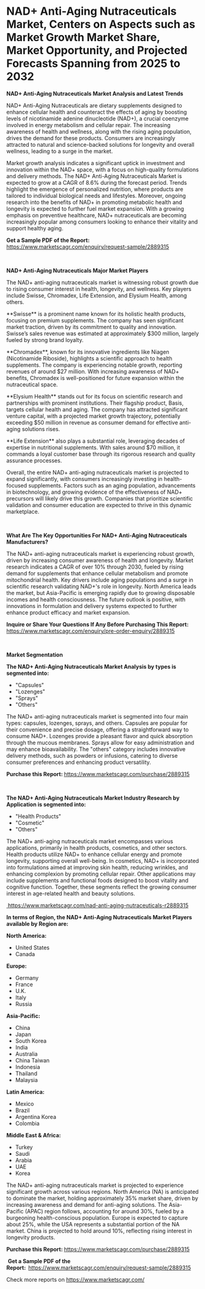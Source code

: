 <p><h1>NAD+ Anti-Aging Nutraceuticals Market, Centers on Aspects such as Market Growth Market Share, Market Opportunity, and Projected Forecasts Spanning from 2025 to 2032</h1></p><p><strong>NAD+ Anti-Aging Nutraceuticals Market Analysis and Latest Trends</strong></p>
<p><p>NAD+ Anti-Aging Nutraceuticals are dietary supplements designed to enhance cellular health and counteract the effects of aging by boosting levels of nicotinamide adenine dinucleotide (NAD+), a crucial coenzyme involved in energy metabolism and cellular repair. The increasing awareness of health and wellness, along with the rising aging population, drives the demand for these products. Consumers are increasingly attracted to natural and science-backed solutions for longevity and overall wellness, leading to a surge in the market.</p><p>Market growth analysis indicates a significant uptick in investment and innovation within the NAD+ space, with a focus on high-quality formulations and delivery methods. The NAD+ Anti-Aging Nutraceuticals Market is expected to grow at a CAGR of 8.6% during the forecast period. Trends highlight the emergence of personalized nutrition, where products are tailored to individual biological needs and lifestyles. Moreover, ongoing research into the benefits of NAD+ in promoting metabolic health and longevity is expected to further fuel market expansion. With a growing emphasis on preventive healthcare, NAD+ nutraceuticals are becoming increasingly popular among consumers looking to enhance their vitality and support healthy aging.</p></p>
<p><strong>Get a Sample PDF of the Report:&nbsp;</strong> <a href="https://www.marketscagr.com/enquiry/request-sample/2889315?utm_campaign=3447&utm_medium=2&utm_source=Github&utm_content=ia&utm_term=14032025&utm_id=nad-anti-aging-nutraceuticals">https://www.marketscagr.com/enquiry/request-sample/2889315</a></p>
<p>&nbsp;</p>
<p><strong>NAD+ Anti-Aging Nutraceuticals Major Market Players</strong></p>
<p><p>The NAD+ anti-aging nutraceuticals market is witnessing robust growth due to rising consumer interest in health, longevity, and wellness. Key players include Swisse, Chromadex, Life Extension, and Elysium Health, among others. </p><p>**Swisse** is a prominent name known for its holistic health products, focusing on premium supplements. The company has seen significant market traction, driven by its commitment to quality and innovation. Swisse’s sales revenue was estimated at approximately $300 million, largely fueled by strong brand loyalty.</p><p>**Chromadex**, known for its innovative ingredients like Niagen (Nicotinamide Riboside), highlights a scientific approach to health supplements. The company is experiencing notable growth, reporting revenues of around $27 million. With increasing awareness of NAD+ benefits, Chromadex is well-positioned for future expansion within the nutraceutical space.</p><p>**Elysium Health** stands out for its focus on scientific research and partnerships with prominent institutions. Their flagship product, Basis, targets cellular health and aging. The company has attracted significant venture capital, with a projected market growth trajectory, potentially exceeding $50 million in revenue as consumer demand for effective anti-aging solutions rises.</p><p>**Life Extension** also plays a substantial role, leveraging decades of expertise in nutritional supplements. With sales around $70 million, it commands a loyal customer base through its rigorous research and quality assurance processes.</p><p>Overall, the entire NAD+ anti-aging nutraceuticals market is projected to expand significantly, with consumers increasingly investing in health-focused supplements. Factors such as an aging population, advancements in biotechnology, and growing evidence of the effectiveness of NAD+ precursors will likely drive this growth. Companies that prioritize scientific validation and consumer education are expected to thrive in this dynamic marketplace.</p></p>
<p>&nbsp;</p>
<p><strong>What Are The Key Opportunities For NAD+ Anti-Aging Nutraceuticals Manufacturers?</strong></p>
<p><p>The NAD+ anti-aging nutraceuticals market is experiencing robust growth, driven by increasing consumer awareness of health and longevity. Market research indicates a CAGR of over 10% through 2030, fueled by rising demand for supplements that enhance cellular metabolism and promote mitochondrial health. Key drivers include aging populations and a surge in scientific research validating NAD+'s role in longevity. North America leads the market, but Asia-Pacific is emerging rapidly due to growing disposable incomes and health consciousness. The future outlook is positive, with innovations in formulation and delivery systems expected to further enhance product efficacy and market expansion.</p></p>
<p><strong>Inquire or Share Your Questions If Any Before Purchasing This Report:</strong> <a href="https://www.marketscagr.com/enquiry/pre-order-enquiry/2889315?utm_campaign=3447&utm_medium=2&utm_source=Github&utm_content=ia&utm_term=14032025&utm_id=nad-anti-aging-nutraceuticals">https://www.marketscagr.com/enquiry/pre-order-enquiry/2889315</a></p>
<p>&nbsp;</p>
<p><strong>Market Segmentation</strong></p>
<p><strong>The NAD+ Anti-Aging Nutraceuticals Market Analysis by types is segmented into:</strong></p>
<p><ul><li>"Capsules"</li><li>"Lozenges"</li><li>"Sprays"</li><li>"Others"</li></ul></p>
<p><p>The NAD+ anti-aging nutraceuticals market is segmented into four main types: capsules, lozenges, sprays, and others. Capsules are popular for their convenience and precise dosage, offering a straightforward way to consume NAD+. Lozenges provide a pleasant flavor and quick absorption through the mucous membranes. Sprays allow for easy administration and may enhance bioavailability. The "others" category includes innovative delivery methods, such as powders or infusions, catering to diverse consumer preferences and enhancing product versatility.</p></p>
<p><strong>Purchase this Report:&nbsp;</strong><a href="https://www.marketscagr.com/purchase/2889315?utm_campaign=3447&utm_medium=2&utm_source=Github&utm_content=ia&utm_term=14032025&utm_id=nad-anti-aging-nutraceuticals">https://www.marketscagr.com/purchase/2889315</a></p>
<p>&nbsp;</p>
<p><strong>The NAD+ Anti-Aging Nutraceuticals Market Industry Research by Application is segmented into:</strong></p>
<p><ul><li>"Health Products"</li><li>"Cosmetic"</li><li>"Others"</li></ul></p>
<p><p>The NAD+ anti-aging nutraceuticals market encompasses various applications, primarily in health products, cosmetics, and other sectors. Health products utilize NAD+ to enhance cellular energy and promote longevity, supporting overall well-being. In cosmetics, NAD+ is incorporated into formulations aimed at improving skin health, reducing wrinkles, and enhancing complexion by promoting cellular repair. Other applications may include supplements and functional foods designed to boost vitality and cognitive function. Together, these segments reflect the growing consumer interest in age-related health and beauty solutions.</p></p>
<p><a href="https://www.marketscagr.com/nad-anti-aging-nutraceuticals-r2889315?utm_campaign=3447&utm_medium=2&utm_source=Github&utm_content=ia&utm_term=14032025&utm_id=nad-anti-aging-nutraceuticals">&nbsp;https://www.marketscagr.com/nad-anti-aging-nutraceuticals-r2889315</a></p>
<p><strong>In terms of Region, the NAD+ Anti-Aging Nutraceuticals Market Players available by Region are:</strong></p>
<p>
    <p> <strong> North America: </strong>
        <ul>
            <li>United States</li>
            <li>Canada</li>
        </ul>
        </p> 
    <p> <strong> Europe: </strong>
        <ul>
            <li>Germany</li>
            <li>France</li>
            <li>U.K.</li>
            <li>Italy</li>
            <li>Russia</li>
        </ul>
        </p> 
    <p> <strong> Asia-Pacific: </strong>
        <ul>
            <li>China</li>
            <li>Japan</li>
            <li>South Korea</li>
            <li>India</li>
            <li>Australia</li>
            <li>China Taiwan</li>
            <li>Indonesia</li>
            <li>Thailand</li>
            <li>Malaysia</li>
        </ul>
        </p> 
    <p> <strong> Latin America: </strong>
        <ul>
            <li>Mexico</li>
            <li>Brazil</li>
            <li>Argentina Korea</li>
            <li>Colombia</li>
        </ul>
        </p> 
    <p> <strong> Middle East & Africa: </strong>
        <ul>
            <li>Turkey</li>
            <li>Saudi</li>
            <li>Arabia</li>
            <li>UAE</li>
            <li>Korea</li>
        </ul>
    </p>
    </p>
<p><p>The NAD+ anti-aging nutraceuticals market is projected to experience significant growth across various regions. North America (NA) is anticipated to dominate the market, holding approximately 35% market share, driven by increasing awareness and demand for anti-aging solutions. The Asia-Pacific (APAC) region follows, accounting for around 30%, fueled by a burgeoning health-conscious population. Europe is expected to capture about 25%, while the USA represents a substantial portion of the NA market. China is projected to hold around 10%, reflecting rising interest in longevity products.</p></p>
<p><strong>Purchase this Report: </strong><a href="https://www.marketscagr.com/purchase/2889315?utm_campaign=3447&utm_medium=2&utm_source=Github&utm_content=ia&utm_term=14032025&utm_id=nad-anti-aging-nutraceuticals">https://www.marketscagr.com/purchase/2889315</a></p>
<p>&nbsp;<strong>Get a Sample PDF of the Report:&nbsp;&nbsp;</strong><a href="https://www.marketscagr.com/enquiry/request-sample/2889315?utm_campaign=3447&utm_medium=2&utm_source=Github&utm_content=ia&utm_term=14032025&utm_id=nad-anti-aging-nutraceuticals">https://www.marketscagr.com/enquiry/request-sample/2889315</a></p>
<p><strong></strong></p>
<p>Check more reports on <a href="https://www.marketscagr.com/?utm_campaign=3447&utm_medium=2&utm_source=Github&utm_content=ia&utm_term=14032025&utm_id=nad-anti-aging-nutraceuticals">https://www.marketscagr.com/</a></p>